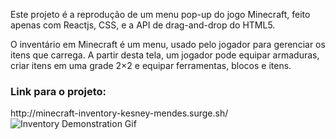 Este projeto é a reprodução de um menu pop-up do jogo Minecraft, feito apenas com Reactjs, CSS, e a API de drag-and-drop do HTML5.

O inventário em Minecraft é um menu, usado pelo jogador para gerenciar os itens que carrega. A partir desta tela, um jogador pode equipar armaduras, criar itens em uma grade 2×2 e equipar ferramentas, blocos e itens.


<h3>Link para o projeto:</h3>
http://minecraft-inventory-kesney-mendes.surge.sh/

<img src="./src/assets/ezgif.com-gif-maker.gif" alt="Inventory Demonstration Gif"/>
